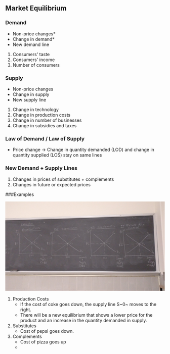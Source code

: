 ## Market Equilibrium

### Demand

- Non-price changes*
- Change in demand*
- New demand line

1. Consumers' taste
2. Consumers' income
3. Number of consumers

### Supply

- Non-price changes
- Change in supply
- New supply line

1. Change in technology
2. Change in production costs
3. Change in number of businesses
4. Change in subsidies and taxes

### Law of Demand / Law of Supply

- Price change &rarr; Change in quantity demanded (LOD) and change in quantity supplied (LOS) stay on same lines

### New Demand + Supply Lines

1. Changes in prices of substitutes + complements
2. Changes in future or expected prices

###Examples

![examples](10_23/1.jpg)

1. Production Costs
   - If the cost of coke goes down, the supply line S~0~ moves to the right.
   - There will be a new equilibrium that shows a lower price for the product and an increase in the quantity demanded in supply.
2. Substitutes
   - Cost of pepsi goes down.
3. Complements
   - Cost of pizza goes up
   - ​